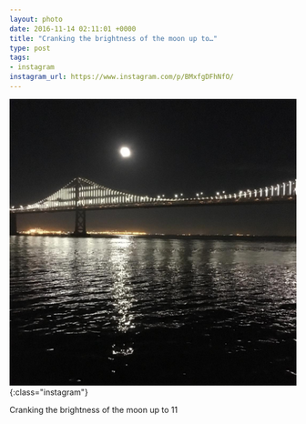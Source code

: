 ```yaml
---
layout: photo
date: 2016-11-14 02:11:01 +0000
title: "Cranking the brightness of the moon up to…"
type: post
tags:
- instagram
instagram_url: https://www.instagram.com/p/BMxfgDFhNfO/
---
```


![Instagram - BMxfgDFhNfO](/img/BMxfgDFhNfO.jpg){:class="instagram"}

Cranking the brightness of the moon up to 11
